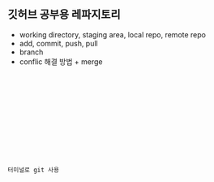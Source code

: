 ## 깃허브 공부용 레파지토리

- working directory, staging area, local repo, remote repo
- add, commit, push, pull
- branch
- conflic 해결 방법 + merge

<code>

<!DOCTYPE html>
<html lang="en">
  <head>
    <meta charset="UTF-8" />
    <meta name="viewport" content="width=device-width, initial-scale=1.0" />
    <title>이건 새로운 기능</title>
  </head>
  <body>
    <p>터미널로 git 사용</p>
  </body>
</html>

</code>
